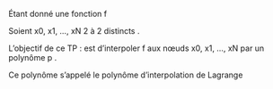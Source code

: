 Étant donné une fonction f 


Soient x0, x1, …, xN 2 à 2 distincts .

L’objectif de ce TP : est d’interpoler f aux nœuds x0, x1, …, xN par un polynôme p .


Ce polynôme s’appelé le polynôme d’interpolation de Lagrange 
 

